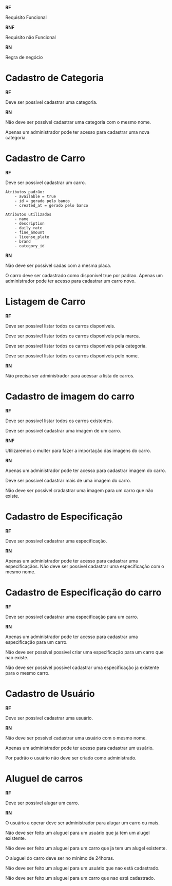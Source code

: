 **RF**

Requisito Funcional

**RNF**

Requisito não Funcional

**RN**

Regra de negócio

# Cadastro de Categoria

**RF**

Deve ser possivel cadastrar uma categoria.

**RN**

Não deve ser possivel cadastrar uma categoria com o mesmo nome.

Apenas um administrador pode ter acesso para cadastrar uma nova categoria.

# Cadastro de Carro
**RF**

Deve ser possivel cadastrar um carro.
        
    Atributos padrão:
        - available = true
        - id = gerado pelo banco
        - created_at = gerado pelo banco
  
    Atributos utilizados
        - name
        - description
        - daily_rate
        - fine_amount
        - license_plate
        - brand
        - category_id
**RN**

Não deve ser possivel cadas com a mesma placa.

O carro deve ser cadastrado como disponivel true por padrao.
Apenas um administrador pode ter acesso para cadastrar um carro novo.

# Listagem de Carro

**RF**

Deve ser possivel listar todos os carros disponiveis.

Deve ser possivel listar todos os carros disponiveis pela marca.

Deve ser possivel listar todos os carros disponiveis pela categoria.

Deve ser possivel listar todos os carros disponiveis pelo nome.

**RN**

Não precisa ser administrador para acessar a lista de carros.


# Cadastro de imagem do carro

**RF**

Deve ser possivel listar todos os carros existentes.

Deve ser possivel cadastrar uma imagem de um carro.

**RNF** 

Utilizaremos o multer para fazer a importação das imagens do carro.

**RN**

Apenas um administrador pode ter acesso para cadastrar imagem do carro.

Deve ser possivel cadastrar mais de uma imagem do carro.

Não deve ser possivel cradastrar uma imagem para um carro que não existe.

# Cadastro de Especificação

**RF**

Deve ser possivel cadastrar uma especificação.

**RN** 

Apenas um administrador pode ter acesso para cadastrar uma especificaçãos.
Não deve ser possivel cadastrar uma especificação com o mesmo nome.

# Cadastro de Especificação do carro

**RF**

Deve ser possivel cadastrar uma especificação para um carro.

**RN** 

Apenas um administrador pode ter acesso para cadastrar uma especificação para um carro.

Não deve ser possivel possivel criar uma especificação para um carro que nao existe.

Não deve ser possivel possivel cadastrar uma especificação ja existente para o mesmo  carro.

# Cadastro de Usuário

**RF**

Deve ser possivel cadastrar uma usuário.
    
**RN** 

Não deve ser possivel cadastrar uma usuário com o mesmo nome.

Apenas um administrador pode ter acesso para cadastrar um usuário.

Por padrão o usuário não deve ser criado como administrado.
    
# Aluguel de carros

**RF**

Deve ser possivel alugar um carro.

**RN** 

O usuário a operar deve ser administrador para alugar um carro ou mais.

Não deve ser feito um aluguel para um usuário que ja tem um alugel existente.

Não deve ser feito um aluguel para um carro que ja tem um alugel existente.

O aluguel do carro deve ser no minimo de 24horas.

Não deve ser feito um aluguel para um usuário que nao está cadastrado.

Não deve ser feito um aluguel para um carro que nao está cadastrado.

